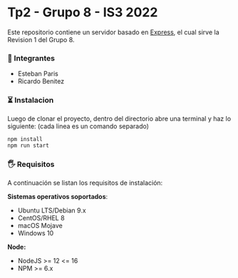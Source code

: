 # Tp2 - Grupo 8 - IS3 2022
Este repositorio contiene un servidor basado en [Express](https://expressjs.com/), el cual sirve la Revision 1 del Grupo 8.


### 👥 Integrantes
- Esteban Paris
- Ricardo Benitez

### ⏳ Instalacion
Luego de clonar el proyecto, dentro del directorio abre una terminal y haz lo siguiente: (cada linea es un comando separado)
```bash
npm install
npm run start
```


### 🖐 Requisitos
A continuación se listan los requisitos de instalación:

**Sistemas operativos soportados**:

- Ubuntu LTS/Debian 9.x
- CentOS/RHEL 8
- macOS Mojave
- Windows 10


**Node:**

- NodeJS >= 12 <= 16
- NPM >= 6.x

